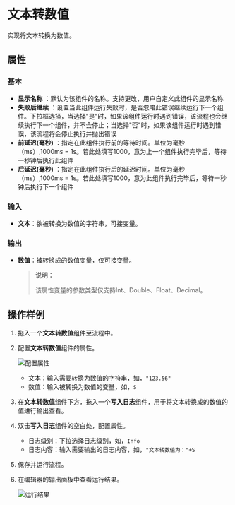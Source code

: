 # 文本转数值

实现将文本转换为数值。

## 属性

### 基本

- **显示名称** ：默认为该组件的名称。支持更改，用户自定义此组件的显示名称
- **失败后继续** ：设置当此组件运行失败时，是否忽略此错误继续运行下一个组件。下拉框选择，当选择"是"时，如果该组件运行时遇到错误，该流程也会继续执行下一个组件，并不会停止；当选择"否"时，如果该组件运行时遇到错误，该流程将会停止执行并抛出错误
- **前延迟(毫秒)** ：指定在此组件执行前的等待时间。单位为毫秒（ms）,1000ms = 1s。若此处填写1000，意为上一个组件执行完毕后，等待一秒钟后执行此组件
- **后延迟(毫秒)** ：指定在此组件执行后的延迟时间。单位为毫秒（ms）,1000ms = 1s。若此处填写1000，意为此组件执行完毕后，等待一秒钟后执行下一个组件

### 输入

- **文本**：欲被转换为数值的字符串，可接变量。

### 输出

- **数值**：被转换成的数值变量，仅可接变量。
  
  >**说明：**
  >
  >该属性变量的参数类型仅支持Int、Double、Float、Decimal。

## 操作样例

1. 拖入一个**文本转数值**组件至流程中。
2. 配置**文本转数值**组件的属性。

    ![配置属性](https://docimages.blob.core.chinacloudapi.cn/images/Activities/texttonum20210104.png)

    - 文本：输入需要转换为数值的字符串，如，`"123.56"`
    - 数值：输入被转换为数值的变量，如，`S`

3. 在**文本转数值**组件下方，拖入一个**写入日志**组件，用于将文本转换成的数值的值进行输出查看。
4. 双击**写入日志**组件的空白处，配置属性。

    - 日志级别：下拉选择日志级别，如，`Info`
    - 日志内容：输入需要输出的日志内容，如，`"文本转数值为："+S`

5. 保存并运行流程。
6. 在编辑器的输出面板中查看运行结果。

    ![运行结果](https://docimages.blob.core.chinacloudapi.cn/images/Activities/texttonumresult20210104.png)